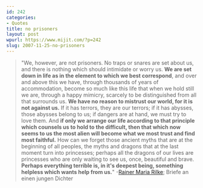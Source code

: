 ```yaml
---
id: 242
categories:
- Quotes
title: no prisoners
layout: post
wpurl: https://www.mijit.com/?p=242
slug: 2007-11-25-no-prisoners
---
```

<blockquote>"We, however, are not prisoners. No traps or snares are set about us, and there is nothing which should intimidate or worry us. <strong>We are set down in life as in the element to which we best correspond</strong>, and over and above this we have, through thousands of years of accommodation, become so much like this life that when we hold still we are, through a happy mimicry, scarcely to be distinguished from all that surrounds us. <strong>We have no reason to mistrust our world, for it is not against us.</strong> If it has terrors, they are our terrors; if it has abysses, those abysses belong to us; if dangers are at hand, we must try to love them. And <strong>if only we arrange our life according to that principle which counsels us to hold to the difficult, then that which now seems to us the most alien will become what we most trust and find most faithful.</strong> How can we forget those ancient myths that are at the beginning of all peoples, the myths and dragons that at the last moment turn into princesses; perhaps all the dragons of our lives are princesses who are only waiting to see us, once, beautiful and brave. <strong>Perhaps everything terrible is, in it's deepest being, something helpless which wants help from us.</strong>"
-<a href="https://www.sfgoth.com/~immanis/rilke/letter8.html">Rainer Maria Rilke</a>; Briefe an einen jungen Dichter </blockquote>
